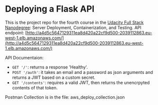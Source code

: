 # Deploying a Flask API

This is the project repo for the fourth course in the [Udacity Full Stack Nanodegree](https://www.udacity.com/course/full-stack-web-developer-nanodegree--nd004): Server Deployment, Containerization, and Testing.
API endpoint: [http://a4d5c5647129311ea8d420a22cf9d500-2039112863.eu-west-1.elb.amazonaws.com/](http://a4d5c5647129311ea8d420a22cf9d500-2039112863.eu-west-1.elb.amazonaws.com/)

API Documentaion:

- `GET '/'`: returns a response 'Healthy'. 
- `POST '/auth'`: it takes an email and a password as json arguments and returns a JWT based on a custom secret.
- `GET '/contents'`: requires a valid JWT, then returns the unencrpyted contents of that token. 

Postman Collection is in the file: aws_deploy_collection.json 
